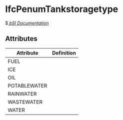 IfcPenumTankstoragetype
=======================
$[ _bSI
Documentation_](https://standards.buildingsmart.org/IFC/DEV/IFC4_2/FINAL/HTML/schema//pset/penum_tankstoragetype.htm)


Attributes
----------
| Attribute    | Definition   |
|--------------|--------------|
| FUEL         |              |
| ICE          |              |
| OIL          |              |
| POTABLEWATER |              |
| RAINWATER    |              |
| WASTEWATER   |              |
| WATER        |              |
